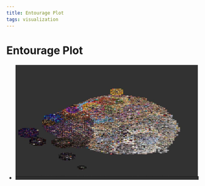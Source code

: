```yaml
---
title: Entourage Plot
tags: visualization
---
```


# Entourage Plot
- ![im](assets/Pasted%20Image%2020220506155757.png)
























































